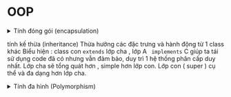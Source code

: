 # OOP

<details>
<summary>Tính đóng gói (encapsulation)</summary>
  
- Dữ liệu và các hành động liên quan tới dữ liệu của class nào thì gói gọn bên trong class đó.
- - Các thuộc tính của lớp để là ``` private```
- - Chỉ có thể truy cập trực tiếp tới thuộc tính private từ bên trong class chứa nó
=> Muốn truy cập đến thuộc tính ``` private ``` của class phải qua các ``` public ``` getter/setter.
> Bảo mật và bảo vệ dữ liệu không bị truy cập trái phép.
</details>

tính kế thừa (inheritance)
Thừa hưởng các đặc trưng và hành động từ 1 class khác
Biểu hiện : class con ``` extends ``` lớp cha , lớp A ``` implements``` C
giúp ta tái sử dụng code đã có nhưng vẫn đảm bảo, duy trì 1 hệ thống phân cấp duy nhất.
Lớp cha sẽ tổng quát hơn , simple hơn lớp con. Lớp con ( super ) cụ thể và đa dạng hơn lớp cha.

<details>
<summary>Tính đa hình (Polymorphism)</summary>

- Là một đối tượng có nhiều vai trò, hình dạng tùy thuộc các ngữ cảnh khác nhau.
- Biểu hiện : overriding (ghi đè) và overloading (nạp chồng).

_Nạp chồng_ : thể hiện tính đa hình tại thời điểm biên dịch chương trình ( compile time polymorphism ).

_Ghi đè_ : thể hiện tính đa hình tại thời điểm chạy chương trình ( runtime polymorphism ).

> Tính đa hình cho phép các đối tượng khác nhau sử dụng chung một giao diện ( interface ).

>> Note : 

```
nạp chồng : hàm cùng tên / lớp + kiểu dữ liệu và tham số 
ghi đè : cùng tên , cùng kiểu + khác lớp
```

</details>

